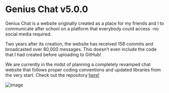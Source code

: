 # Genius Chat v5.0.0

Genius Chat is a website originally created as a place for my friends and I to communicate after school on a platform that everybody could access -no social media required. 

Two years after its creation, the website has received 158 commits and broadcasted over 80,000 messages. This doesn't even include the code that I had created before uploading to GitHub! 

We are currently in the midst of planning a completely revamped chat website that follows proper coding conventions and updated libraries from the very start.
Check out the repository [here!](https://github.com/r-chong/Ultimate-Chat
)

![image](https://user-images.githubusercontent.com/71291954/145916494-123b60a8-63c3-4c2f-a004-ac7bddd0bf63.png)
